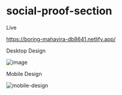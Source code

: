 # social-proof-section
Live

https://boring-mahavira-db8641.netlify.app/

Desktop Design

![image](https://user-images.githubusercontent.com/83647142/130939007-ee2a400e-cd7f-4ee9-9727-9d96c1059e97.png)

Mobile Design

![mobile-design](https://user-images.githubusercontent.com/83647142/130939304-d47b7f96-2c56-458e-9192-dfbb785a5c57.jpg)
